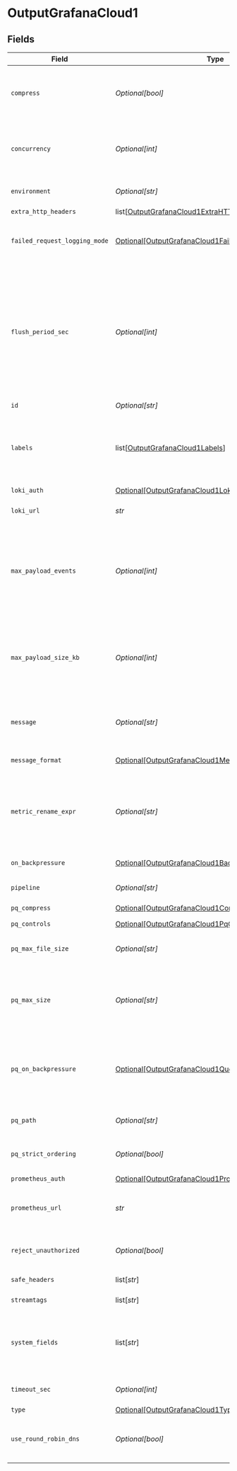 # OutputGrafanaCloud1


## Fields

| Field                                                                                                                                                                                                                                                                                                                                                                                                                                                                           | Type                                                                                                                                                                                                                                                                                                                                                                                                                                                                            | Required                                                                                                                                                                                                                                                                                                                                                                                                                                                                        | Description                                                                                                                                                                                                                                                                                                                                                                                                                                                                     |
| ------------------------------------------------------------------------------------------------------------------------------------------------------------------------------------------------------------------------------------------------------------------------------------------------------------------------------------------------------------------------------------------------------------------------------------------------------------------------------- | ------------------------------------------------------------------------------------------------------------------------------------------------------------------------------------------------------------------------------------------------------------------------------------------------------------------------------------------------------------------------------------------------------------------------------------------------------------------------------- | ------------------------------------------------------------------------------------------------------------------------------------------------------------------------------------------------------------------------------------------------------------------------------------------------------------------------------------------------------------------------------------------------------------------------------------------------------------------------------- | ------------------------------------------------------------------------------------------------------------------------------------------------------------------------------------------------------------------------------------------------------------------------------------------------------------------------------------------------------------------------------------------------------------------------------------------------------------------------------- |
| `compress`                                                                                                                                                                                                                                                                                                                                                                                                                                                                      | *Optional[bool]*                                                                                                                                                                                                                                                                                                                                                                                                                                                                | :heavy_minus_sign:                                                                                                                                                                                                                                                                                                                                                                                                                                                              | Whether to compress the payload body before sending. Applies only to Loki's JSON payloads, as both Prometheus' and Loki's Protobuf variant are snappy-compressed by default.                                                                                                                                                                                                                                                                                                    |
| `concurrency`                                                                                                                                                                                                                                                                                                                                                                                                                                                                   | *Optional[int]*                                                                                                                                                                                                                                                                                                                                                                                                                                                                 | :heavy_minus_sign:                                                                                                                                                                                                                                                                                                                                                                                                                                                              | Maximum number of ongoing requests before blocking. Warning: Setting this value > 1 can cause Loki and Prometheus to complain about entries being delivered out of order.                                                                                                                                                                                                                                                                                                       |
| `environment`                                                                                                                                                                                                                                                                                                                                                                                                                                                                   | *Optional[str]*                                                                                                                                                                                                                                                                                                                                                                                                                                                                 | :heavy_minus_sign:                                                                                                                                                                                                                                                                                                                                                                                                                                                              | Optionally, enable this config only on a specified Git branch. If empty, will be enabled everywhere.                                                                                                                                                                                                                                                                                                                                                                            |
| `extra_http_headers`                                                                                                                                                                                                                                                                                                                                                                                                                                                            | list[[OutputGrafanaCloud1ExtraHTTPHeaders](../../models/shared/outputgrafanacloud1extrahttpheaders.md)]                                                                                                                                                                                                                                                                                                                                                                         | :heavy_minus_sign:                                                                                                                                                                                                                                                                                                                                                                                                                                                              | Headers to add to all events.                                                                                                                                                                                                                                                                                                                                                                                                                                                   |
| `failed_request_logging_mode`                                                                                                                                                                                                                                                                                                                                                                                                                                                   | [Optional[OutputGrafanaCloud1FailedRequestLoggingMode]](../../models/shared/outputgrafanacloud1failedrequestloggingmode.md)                                                                                                                                                                                                                                                                                                                                                     | :heavy_minus_sign:                                                                                                                                                                                                                                                                                                                                                                                                                                                              | Determines which data should be logged when a request fails. Defaults to None.  All headers are redacted by default, except those listed under `Safe Headers`.                                                                                                                                                                                                                                                                                                                  |
| `flush_period_sec`                                                                                                                                                                                                                                                                                                                                                                                                                                                              | *Optional[int]*                                                                                                                                                                                                                                                                                                                                                                                                                                                                 | :heavy_minus_sign:                                                                                                                                                                                                                                                                                                                                                                                                                                                              | Maximum time between requests. Small values could cause the payload size to be smaller than the configured Maximum time between requests. Small values can reduce the payload size below the configured 'Max record size' and 'Max events per request'. Warning: Setting this too low can increase the number of ongoing requests (depending on the value of 'Request concurrency'); this can cause Loki and Prometheus to complain about entries being delivered out of order. |
| `id`                                                                                                                                                                                                                                                                                                                                                                                                                                                                            | *Optional[str]*                                                                                                                                                                                                                                                                                                                                                                                                                                                                 | :heavy_minus_sign:                                                                                                                                                                                                                                                                                                                                                                                                                                                              | Unique ID for this output                                                                                                                                                                                                                                                                                                                                                                                                                                                       |
| `labels`                                                                                                                                                                                                                                                                                                                                                                                                                                                                        | list[[OutputGrafanaCloud1Labels](../../models/shared/outputgrafanacloud1labels.md)]                                                                                                                                                                                                                                                                                                                                                                                             | :heavy_minus_sign:                                                                                                                                                                                                                                                                                                                                                                                                                                                              | List of labels to send with logs. Labels define Loki streams, so use static labels to avoid proliferating label value combinations and streams. Can be merged and/or overridden by the event's __labels field (e.g.: '__labels: {host: "cribl.io", level: "error"}').                                                                                                                                                                                                           |
| `loki_auth`                                                                                                                                                                                                                                                                                                                                                                                                                                                                     | [Optional[OutputGrafanaCloud1LokiAuth]](../../models/shared/outputgrafanacloud1lokiauth.md)                                                                                                                                                                                                                                                                                                                                                                                     | :heavy_minus_sign:                                                                                                                                                                                                                                                                                                                                                                                                                                                              | N/A                                                                                                                                                                                                                                                                                                                                                                                                                                                                             |
| `loki_url`                                                                                                                                                                                                                                                                                                                                                                                                                                                                      | *str*                                                                                                                                                                                                                                                                                                                                                                                                                                                                           | :heavy_check_mark:                                                                                                                                                                                                                                                                                                                                                                                                                                                              | The endpoint to send logs to, e.g.: https://logs-prod-us-central1.grafana.net                                                                                                                                                                                                                                                                                                                                                                                                   |
| `max_payload_events`                                                                                                                                                                                                                                                                                                                                                                                                                                                            | *Optional[int]*                                                                                                                                                                                                                                                                                                                                                                                                                                                                 | :heavy_minus_sign:                                                                                                                                                                                                                                                                                                                                                                                                                                                              | Maximum number of events to include in the request body. Default is 0 (unlimited). Warning: Setting this too low can increase the number of ongoing requests (depending on the value of 'Request concurrency'); this can cause Loki and Prometheus to complain about entries being delivered out of order.                                                                                                                                                                      |
| `max_payload_size_kb`                                                                                                                                                                                                                                                                                                                                                                                                                                                           | *Optional[int]*                                                                                                                                                                                                                                                                                                                                                                                                                                                                 | :heavy_minus_sign:                                                                                                                                                                                                                                                                                                                                                                                                                                                              | Maximum size, in KB, of the request body. Warning: Setting this too low can increase the number of ongoing requests (depending on the value of 'Request concurrency'); this can cause Loki and Prometheus to complain about entries being delivered out of order.                                                                                                                                                                                                               |
| `message`                                                                                                                                                                                                                                                                                                                                                                                                                                                                       | *Optional[str]*                                                                                                                                                                                                                                                                                                                                                                                                                                                                 | :heavy_minus_sign:                                                                                                                                                                                                                                                                                                                                                                                                                                                              | Name of the event field that contains the message to send. If not specified, Stream sends a JSON representation of the whole event.                                                                                                                                                                                                                                                                                                                                             |
| `message_format`                                                                                                                                                                                                                                                                                                                                                                                                                                                                | [Optional[OutputGrafanaCloud1MessageFormat]](../../models/shared/outputgrafanacloud1messageformat.md)                                                                                                                                                                                                                                                                                                                                                                           | :heavy_minus_sign:                                                                                                                                                                                                                                                                                                                                                                                                                                                              | Which format to use when sending logs to Loki (Protobuf or JSON).  Defaults to Protobuf.                                                                                                                                                                                                                                                                                                                                                                                        |
| `metric_rename_expr`                                                                                                                                                                                                                                                                                                                                                                                                                                                            | *Optional[str]*                                                                                                                                                                                                                                                                                                                                                                                                                                                                 | :heavy_minus_sign:                                                                                                                                                                                                                                                                                                                                                                                                                                                              | A JS expression that can be used to rename metrics. E.g.: name.replace(/\./g, '_') will replace all '.' characters in a metric's name with the supported '_' character. Use the 'name' global variable to access the metric's name.  You can access event fields' values via __e.<fieldName>.                                                                                                                                                                                   |
| `on_backpressure`                                                                                                                                                                                                                                                                                                                                                                                                                                                               | [Optional[OutputGrafanaCloud1BackpressureBehavior]](../../models/shared/outputgrafanacloud1backpressurebehavior.md)                                                                                                                                                                                                                                                                                                                                                             | :heavy_minus_sign:                                                                                                                                                                                                                                                                                                                                                                                                                                                              | Whether to block, drop, or queue events when all receivers are exerting backpressure.                                                                                                                                                                                                                                                                                                                                                                                           |
| `pipeline`                                                                                                                                                                                                                                                                                                                                                                                                                                                                      | *Optional[str]*                                                                                                                                                                                                                                                                                                                                                                                                                                                                 | :heavy_minus_sign:                                                                                                                                                                                                                                                                                                                                                                                                                                                              | Pipeline to process data before sending out to this output.                                                                                                                                                                                                                                                                                                                                                                                                                     |
| `pq_compress`                                                                                                                                                                                                                                                                                                                                                                                                                                                                   | [Optional[OutputGrafanaCloud1Compression]](../../models/shared/outputgrafanacloud1compression.md)                                                                                                                                                                                                                                                                                                                                                                               | :heavy_minus_sign:                                                                                                                                                                                                                                                                                                                                                                                                                                                              | Codec to use to compress the persisted data.                                                                                                                                                                                                                                                                                                                                                                                                                                    |
| `pq_controls`                                                                                                                                                                                                                                                                                                                                                                                                                                                                   | [Optional[OutputGrafanaCloud1PqControls]](../../models/shared/outputgrafanacloud1pqcontrols.md)                                                                                                                                                                                                                                                                                                                                                                                 | :heavy_minus_sign:                                                                                                                                                                                                                                                                                                                                                                                                                                                              | N/A                                                                                                                                                                                                                                                                                                                                                                                                                                                                             |
| `pq_max_file_size`                                                                                                                                                                                                                                                                                                                                                                                                                                                              | *Optional[str]*                                                                                                                                                                                                                                                                                                                                                                                                                                                                 | :heavy_minus_sign:                                                                                                                                                                                                                                                                                                                                                                                                                                                              | The maximum size to store in each queue file before closing and optionally compressing (KB, MB, etc.).                                                                                                                                                                                                                                                                                                                                                                          |
| `pq_max_size`                                                                                                                                                                                                                                                                                                                                                                                                                                                                   | *Optional[str]*                                                                                                                                                                                                                                                                                                                                                                                                                                                                 | :heavy_minus_sign:                                                                                                                                                                                                                                                                                                                                                                                                                                                              | The maximum amount of disk space the queue is allowed to consume. Once reached, the system stops queueing and applies the fallback Queue-full behavior. Enter a numeral with units of KB, MB, etc.                                                                                                                                                                                                                                                                              |
| `pq_on_backpressure`                                                                                                                                                                                                                                                                                                                                                                                                                                                            | [Optional[OutputGrafanaCloud1QueueFullBehavior]](../../models/shared/outputgrafanacloud1queuefullbehavior.md)                                                                                                                                                                                                                                                                                                                                                                   | :heavy_minus_sign:                                                                                                                                                                                                                                                                                                                                                                                                                                                              | Whether to block or drop events when the queue is exerting backpressure (full capacity or low disk). 'Block' is the same behavior as non-PQ blocking. 'Drop new data' throws away incoming data, while leaving the contents of the PQ unchanged.                                                                                                                                                                                                                                |
| `pq_path`                                                                                                                                                                                                                                                                                                                                                                                                                                                                       | *Optional[str]*                                                                                                                                                                                                                                                                                                                                                                                                                                                                 | :heavy_minus_sign:                                                                                                                                                                                                                                                                                                                                                                                                                                                              | The location for the persistent queue files. To this field's value, the system will append: /<worker-id>/<output-id>.                                                                                                                                                                                                                                                                                                                                                           |
| `pq_strict_ordering`                                                                                                                                                                                                                                                                                                                                                                                                                                                            | *Optional[bool]*                                                                                                                                                                                                                                                                                                                                                                                                                                                                | :heavy_minus_sign:                                                                                                                                                                                                                                                                                                                                                                                                                                                              | Toggle this off to forward new events to receiver(s) before queue is flushed. Otherwise, default drain behavior is FIFO (first in, first out).                                                                                                                                                                                                                                                                                                                                  |
| `prometheus_auth`                                                                                                                                                                                                                                                                                                                                                                                                                                                               | [Optional[OutputGrafanaCloud1PrometheusAuth]](../../models/shared/outputgrafanacloud1prometheusauth.md)                                                                                                                                                                                                                                                                                                                                                                         | :heavy_minus_sign:                                                                                                                                                                                                                                                                                                                                                                                                                                                              | N/A                                                                                                                                                                                                                                                                                                                                                                                                                                                                             |
| `prometheus_url`                                                                                                                                                                                                                                                                                                                                                                                                                                                                | *str*                                                                                                                                                                                                                                                                                                                                                                                                                                                                           | :heavy_check_mark:                                                                                                                                                                                                                                                                                                                                                                                                                                                              | The remote_write endpoint to send Prometheus metrics to, e.g.: https://prometheus-blocks-prod-us-central1.grafana.net/api/prom/push                                                                                                                                                                                                                                                                                                                                             |
| `reject_unauthorized`                                                                                                                                                                                                                                                                                                                                                                                                                                                           | *Optional[bool]*                                                                                                                                                                                                                                                                                                                                                                                                                                                                | :heavy_minus_sign:                                                                                                                                                                                                                                                                                                                                                                                                                                                              | Reject certs that are not authorized by a CA in the CA certificate path, or by another trusted CA (e.g., the system's CA). Defaults to Yes.                                                                                                                                                                                                                                                                                                                                     |
| `safe_headers`                                                                                                                                                                                                                                                                                                                                                                                                                                                                  | list[*str*]                                                                                                                                                                                                                                                                                                                                                                                                                                                                     | :heavy_minus_sign:                                                                                                                                                                                                                                                                                                                                                                                                                                                              | List of headers that are safe to log in plain text.                                                                                                                                                                                                                                                                                                                                                                                                                             |
| `streamtags`                                                                                                                                                                                                                                                                                                                                                                                                                                                                    | list[*str*]                                                                                                                                                                                                                                                                                                                                                                                                                                                                     | :heavy_minus_sign:                                                                                                                                                                                                                                                                                                                                                                                                                                                              | Add tags for filtering and grouping in @{product}.                                                                                                                                                                                                                                                                                                                                                                                                                              |
| `system_fields`                                                                                                                                                                                                                                                                                                                                                                                                                                                                 | list[*str*]                                                                                                                                                                                                                                                                                                                                                                                                                                                                     | :heavy_minus_sign:                                                                                                                                                                                                                                                                                                                                                                                                                                                              | Set of fields to automatically add to events using this output. E.g.: cribl_pipe, c*. Wildcards supported. These fields are added as dimensions and labels to generated metrics and logs respectively.                                                                                                                                                                                                                                                                          |
| `timeout_sec`                                                                                                                                                                                                                                                                                                                                                                                                                                                                   | *Optional[int]*                                                                                                                                                                                                                                                                                                                                                                                                                                                                 | :heavy_minus_sign:                                                                                                                                                                                                                                                                                                                                                                                                                                                              | Amount of time, in seconds, to wait for a request to complete before aborting it.                                                                                                                                                                                                                                                                                                                                                                                               |
| `type`                                                                                                                                                                                                                                                                                                                                                                                                                                                                          | [Optional[OutputGrafanaCloud1Type]](../../models/shared/outputgrafanacloud1type.md)                                                                                                                                                                                                                                                                                                                                                                                             | :heavy_minus_sign:                                                                                                                                                                                                                                                                                                                                                                                                                                                              | N/A                                                                                                                                                                                                                                                                                                                                                                                                                                                                             |
| `use_round_robin_dns`                                                                                                                                                                                                                                                                                                                                                                                                                                                           | *Optional[bool]*                                                                                                                                                                                                                                                                                                                                                                                                                                                                | :heavy_minus_sign:                                                                                                                                                                                                                                                                                                                                                                                                                                                              | Enable to use round-robin DNS lookup. When a DNS server returns multiple addresses, this will cause Stream to cycle through them in the order returned.                                                                                                                                                                                                                                                                                                                         |